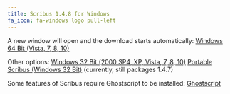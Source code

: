 ```yaml
---
title: Scribus 1.4.8 for Windows
fa_icon: fa-windows logo pull-left
---
```


A new window will open and the download starts automatically:
<i class="fa fa-download" aria-hidden="true"></i> [Windows 64 Bit (Vista, 7, 8, 10)](https://sourceforge.net/projects/scribus/files/scribus/1.4.8/scribus-1.4.8-windows-x64.exe/download?target=_blank)

Other options:
<i class="fa fa-download" aria-hidden="true"></i> [Windows 32 Bit (2000 SP4, XP, Vista, 7, 8, 10)](https://sourceforge.net/projects/scribus/files/scribus/1.4.8/scribus-1.4.8-windows.exe/download?target=_blank)
<i class="fa fa-download" aria-hidden="true"></i> [Portable Scribus (Windows 32 Bit)](https://portableapps.com/apps/office/scribus_portable?target=_blank) (currently, still packages 1.4.7)

Some features of Scribus require Ghostscript to be installed:
<i class="fa fa-download" aria-hidden="true"></i> [Ghostscript](https://www.ghostscript.com/download/gsdnld.html?target=_blank)
